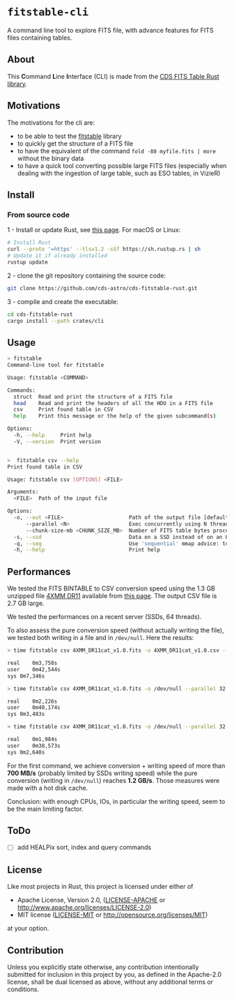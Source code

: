 # `fitstable-cli`

A command line tool to explore FITS file, with advance features for
FITS files containing tables.

## About

This **C**ommand **L**ine **I**nterface (CLI) is made from the
[CDS FITS Table Rust library](https://github.com/cds-astro/cds-fitstable-rust).

## Motivations

The motivations for the cli are:

* to be able to test the [fitstable](https://github.com/cds-astro/cds-fitstable-rust?) library
* to quickly get the structure of a FITS file
* to have the equivalent of the command `fold -80 myfile.fits | more` without the binary data
* to have a quick tool converting possible large FITS files (especially when dealing with the ingestion of large table,
  such as ESO tables, in VizieR)

## Install

### From source code

1 - Install or update Rust, see [this page](https://www.rust-lang.org/tools/install). For macOS or Linux:

```bash
# Install Rust
curl --proto '=https' --tlsv1.2 -sSf https://sh.rustup.rs | sh
# Update it if already installed
rustup update
```

2 - clone the git repository containing the source code:

```bash
git clone https://github.com/cds-astro/cds-fitstable-rust.git
```

3 - compile and create the executable:

```bash
cd cds-fitstable-rust
cargo install --path crates/cli
```

## Usage

```bash
> fitstable
Command-line tool for fitstable

Usage: fitstable <COMMAND>

Commands:
  struct  Read and print the structure of a FITS file
  head    Read and print the headers of all the HDU in a FITS file
  csv     Print found table in CSV
  help    Print this message or the help of the given subcommand(s)

Options:
  -h, --help     Print help
  -V, --version  Print version


>  fitstable csv --help
Print found table in CSV

Usage: fitstable csv [OPTIONS] <FILE>

Arguments:
  <FILE>  Path of the input file

Options:
  -o, --out <FILE>                     Path of the output file [default: write to stdout]
      --parallel <N>                   Exec concurrently using N threads [default: all possible threads]
      --chunk-size-mb <CHUNK_SIZE_MB>  Number of FITS table bytes process by each `parallel` thread [default: 10]
  -s, --ssd                            Data on a SSD instead of on an HDD (avoid a copy enforcing sequential reading of the data)
  -q, --seq                            Use 'sequential' mmap advice: to be used on Unix, with cold HDD cache, no SSD option and no HEAP (i.e. variable length columns) in FITS tables
  -h, --help                           Print help
```

## Performances

We tested the FITS BINTABLE to CSV conversion speed using the 1.3 GB unzipped
file [4XMM DR11](http://xmmssc.irap.omp.eu/Catalogue/4XMM-DR11/4XMM_DR11cat_v1.0.fits.gz) available
from [this page](http://xmmssc.irap.omp.eu/Catalogue/4XMM-DR11/4XMM_DR11.html).
The output CSV file is 2.7 GB large.

We tested the performances on a recent server (SSDs, 64 threads).

To also assess the pure conversion speed (without actually writing the file), we tested
both writing in a file and in `/dev/null`. Here the results:

```bash
> time fitstable csv 4XMM_DR11cat_v1.0.fits -o 4XMM_DR11cat_v1.0.csv --parallel 32

real	0m3,758s
user	0m42,544s
sys	0m7,346s

> time fitstable csv 4XMM_DR11cat_v1.0.fits -o /dev/null --parallel 32

real	0m2,226s
user	0m40,174s
sys	0m3,483s

> time fitstable csv 4XMM_DR11cat_v1.0.fits -o /dev/null --parallel 32 -s

real	0m1,984s
user	0m38,573s
sys	0m2,640s
```

For the first command, we achieve conversion + writing speed of more than **700 MB/s**
(probably limited by SSDs writing speed) while the pure conversion (writing in `/dev/null`)
reaches **1.2 GB/s**. Those measures were made with a hot disk cache.

Conclusion: with enough CPUs, IOs, in particular the writing speed, seem to be the main limiting factor.

## ToDo

* [ ] add HEALPix sort, index and query commands

## License

Like most projects in Rust, this project is licensed under either of

* Apache License, Version 2.0, ([LICENSE-APACHE](LICENSE-APACHE) or
  http://www.apache.org/licenses/LICENSE-2.0)
* MIT license ([LICENSE-MIT](LICENSE-MIT) or
  http://opensource.org/licenses/MIT)

at your option.

## Contribution

Unless you explicitly state otherwise, any contribution intentionally submitted
for inclusion in this project by you, as defined in the Apache-2.0 license,
shall be dual licensed as above, without any additional terms or conditions.
